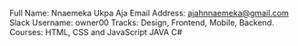 Full Name: Nnaemeka Ukpa Aja
Email Address: ajahnnaemeka@gmail.com
Slack Username: owner00
Tracks:
 Design,
 Frontend,
 Mobile,
 Backend.
Courses:
 HTML, CSS and JavaScript
 JAVA
 C#
